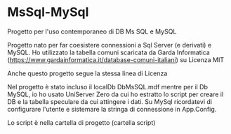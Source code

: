 # MsSql-MySql
Progetto per l'uso contemporaneo di DB Ms SQL e MySQL

Progetto nato per far coesistere connessioni a Sql Server (e derivati) e MySQL. Ho utilizzato la tabella comuni scaricata da Garda Informatica (https://www.gardainformatica.it/database-comuni-italiani) su Licenza MIT

Anche questo progetto segue la stessa linea di Licenza

Nel progetto è stato incluso il localDb DbMsSQL.mdf mentre per il Db MySQL, io ho usato UniServer Zero da cui ho estratto lo script per creare il DB e la tabella speculare da cui attingere i dati. Su MySql ricordatevi di configurare l'utente e sistemare la stringa di connessione in App.Config.

Lo script è nella cartella di progetto (cartella script)
